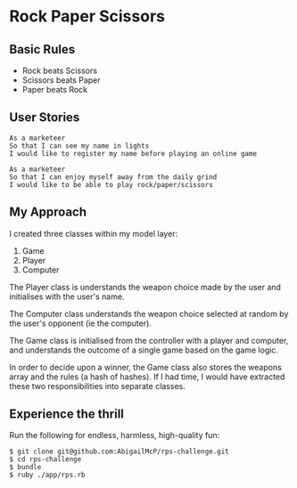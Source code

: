 # Rock Paper Scissors

## Basic Rules

- Rock beats Scissors
- Scissors beats Paper
- Paper beats Rock

## User Stories

```
As a marketeer
So that I can see my name in lights
I would like to register my name before playing an online game

As a marketeer
So that I can enjoy myself away from the daily grind
I would like to be able to play rock/paper/scissors
```

## My Approach

I created three classes within my model layer:

1. Game
2. Player
3. Computer

The Player class is understands the weapon choice made by the user and initialises with the user's name.

The Computer class understands the weapon choice selected at random by the user's opponent (ie the computer).

The Game class is initialised from the controller with a player and computer, and understands the outcome of a single game based on the game logic.

In order to decide upon a winner, the Game class also stores the weapons array and the rules (a hash of hashes). If I had time, I would have extracted these two responsibilities into separate classes.

## Experience the thrill

Run the following for endless, harmless, high-quality fun:

```
$ git clone git@github.com:AbigailMcP/rps-challenge.git
$ cd rps-challenge
$ bundle
$ ruby ./app/rps.rb
```
